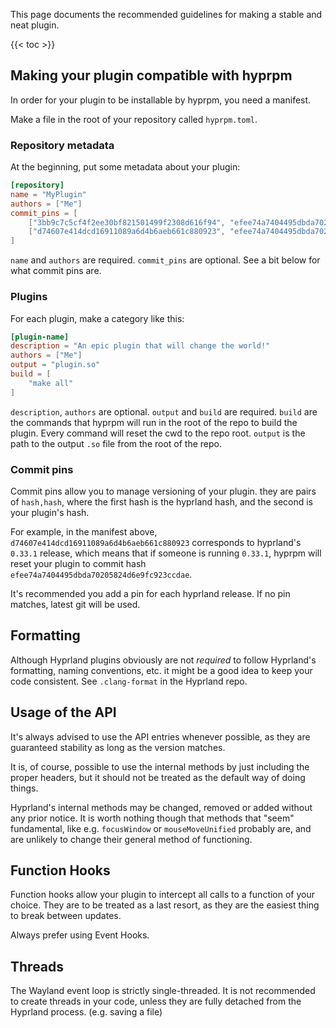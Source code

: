 This page documents the recommended guidelines for making a stable and neat plugin.

{{< toc >}}

## Making your plugin compatible with hyprpm
In order for your plugin to be installable by hyprpm, you need a manifest.

Make a file in the root of your repository called `hyprpm.toml`.

### Repository metadata
At the beginning, put some metadata about your plugin:
```toml
[repository]
name = "MyPlugin"
authors = ["Me"]
commit_pins = [
    ["3bb9c7c5cf4f2ee30bf821501499f2308d616f94", "efee74a7404495dbda70205824d6e9fc923ccdae"],
    ["d74607e414dcd16911089a6d4b6aeb661c880923", "efee74a7404495dbda70205824d6e9fc923ccdae"]
]
```
`name` and `authors` are required. `commit_pins` are optional. See a bit below for what commit pins are.

### Plugins
For each plugin, make a category like this:
```toml
[plugin-name]
description = "An epic plugin that will change the world!"
authors = ["Me"]
output = "plugin.so"
build = [
    "make all"
]
```
`description`, `authors` are optional. `output` and `build` are required.
`build` are the commands that hyprpm will run in the root of the repo to build the plugin.
Every command will reset the cwd to the repo root.
`output` is the path to the output `.so` file from the root of the repo.

### Commit pins
Commit pins allow you to manage versioning of your plugin. they are pairs of `hash,hash`, where the first
hash is the hyprland hash, and the second is your plugin's hash.

For example, in the manifest above, `d74607e414dcd16911089a6d4b6aeb661c880923` corresponds to hyprland's `0.33.1`
release, which means that if someone is running `0.33.1`, hyprpm will reset your plugin to commit hash
`efee74a7404495dbda70205824d6e9fc923ccdae`.

It's recommended you add a pin for each hyprland release. If no pin matches, latest git will be used.

## Formatting
Although Hyprland plugins obviously are not _required_ to follow Hyprland's formatting, naming conventions, etc.
it might be a good idea to keep your code consistent. See `.clang-format` in the Hyprland repo.

## Usage of the API
It's always advised to use the API entries whenever possible, as they are guaranteed stability as long as the version
matches.

It is, of course, possible to use the internal methods by just including the proper headers,
but it should not be treated as the default way of doing things.

Hyprland's internal methods may be changed, removed or added without any prior notice. It is worth nothing though
that methods that "seem" fundamental, like e.g. `focusWindow` or `mouseMoveUnified` probably are, and are
unlikely to change their general method of functioning.

## Function Hooks
Function hooks allow your plugin to intercept all calls to a function of your choice. They are to be treated as
a last resort, as they are the easiest thing to break between updates.

Always prefer using Event Hooks.

## Threads
The Wayland event loop is strictly single-threaded. It is not recommended to create threads in your code, unless
they are fully detached from the Hyprland process. (e.g. saving a file)
